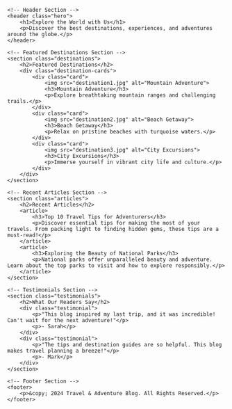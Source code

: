 <!DOCTYPE html>
<html lang="en">
<head>
    <meta charset="UTF-8">
    <meta name="viewport" content="width=device-width, initial-scale=1.0">
    <title>Travel & Adventure Blog</title>
    <link rel="stylesheet" href="style.css">
</head>
<body>

    <!-- Header Section -->
    <header class="hero">
        <h1>Explore the World with Us</h1>
        <p>Discover the best destinations, experiences, and adventures around the globe.</p>
    </header>

    <!-- Featured Destinations Section -->
    <section class="destinations">
        <h2>Featured Destinations</h2>
        <div class="destination-cards">
            <div class="card">
                <img src="destination1.jpg" alt="Mountain Adventure">
                <h3>Mountain Adventure</h3>
                <p>Explore breathtaking mountain ranges and challenging trails.</p>
            </div>
            <div class="card">
                <img src="destination2.jpg" alt="Beach Getaway">
                <h3>Beach Getaway</h3>
                <p>Relax on pristine beaches with turquoise waters.</p>
            </div>
            <div class="card">
                <img src="destination3.jpg" alt="City Excursions">
                <h3>City Excursions</h3>
                <p>Immerse yourself in vibrant city life and culture.</p>
            </div>
        </div>
    </section>

    <!-- Recent Articles Section -->
    <section class="articles">
        <h2>Recent Articles</h2>
        <article>
            <h3>Top 10 Travel Tips for Adventurers</h3>
            <p>Discover essential tips for making the most of your travels. From packing light to finding hidden gems, these tips are a must-read!</p>
        </article>
        <article>
            <h3>Exploring the Beauty of National Parks</h3>
            <p>National parks offer unparalleled beauty and adventure. Learn about the top parks to visit and how to explore responsibly.</p>
        </article>
    </section>

    <!-- Testimonials Section -->
    <section class="testimonials">
        <h2>What Our Readers Say</h2>
        <div class="testimonial">
            <p>"This blog inspired my last trip, and it was incredible! Can't wait for the next adventure!"</p>
            <p>- Sarah</p>
        </div>
        <div class="testimonial">
            <p>"The tips and destination guides are so helpful. This blog makes travel planning a breeze!"</p>
            <p>- Mark</p>
        </div>
    </section>

    <!-- Footer Section -->
    <footer>
        <p>&copy; 2024 Travel & Adventure Blog. All Rights Reserved.</p>
    </footer>

</body>
</html>

